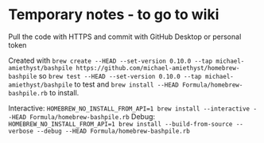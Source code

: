 # Temporary notes - to go to wiki
Pull the code with HTTPS and commit with GitHub Desktop or personal token

Created with 
`brew create --HEAD --set-version 0.10.0 --tap michael-amiethyst/bashpile https://github.com/michael-amiethyst/homebrew-bashpile`
so
`brew test --HEAD --set-version 0.10.0 --tap michael-amiethyst/bashpile`
to test and
`brew install --HEAD Formula/homebrew-bashpile.rb`
to install.

Interactive: `HOMEBREW_NO_INSTALL_FROM_API=1 brew install --interactive --HEAD Formula/homebrew-bashpile.rb`
Debug: `HOMEBREW_NO_INSTALL_FROM_API=1 brew install --build-from-source --verbose --debug --HEAD Formula/homebrew-bashpile.rb`